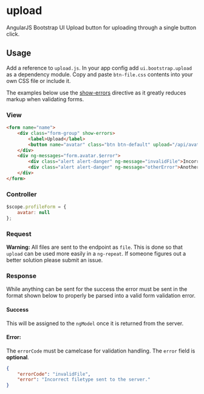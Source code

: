 # upload

AngularJS Bootstrap UI Upload button for uploading through a single button click.

## Usage

Add a reference to `upload.js`. In your app config add `ui.bootstrap.upload` as a dependency module. Copy and paste `btn-file.css` contents into your own CSS file or include it.

The examples below use the [show-errors](https://github.com/paulyoder/angular-bootstrap-show-errors) directive as it greatly reduces markup when validating forms.

### View

```html
<form name="name">
    <div class="form-group" show-errors>
        <label>Upload</label>
        <button name="avatar" class="btn btn-default" upload="/api/avatar" ng-model="profileForm.avatar" required>Import Avatar</button>
    </div>
    <div ng-messages="form.avatar.$error">
        <div class="alert alert-danger" ng-message="invalidFile">Incorrect file type.</div>
        <div class="alert alert-danger" ng-message="otherError">Another errorCode.</div>
    </div>
</form>
```

### Controller

```js
$scope.profileForm = {
    avatar: null
};
```

### Request

**Warning:** All files are sent to the endpoint as `file`. This is done so that `upload` can be used more easily in a `ng-repeat`. If someone figures out a better solution please submit an issue.

### Response

While anything can be sent for the success the error must be sent in the format shown below to properly be parsed into a valid form validation error.

#### Success

This will be assigned to the `ngModel` once it is returned from the server.


#### Error:

The `errorCode` must be camelcase for validation handling. The `error` field is __optional__.

```json
{
    "errorCode": "invalidFile",
    "error": "Incorrect filetype sent to the server."
}
```
